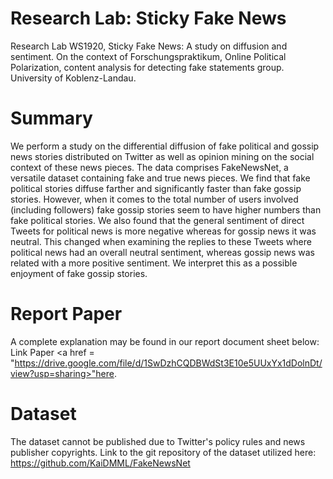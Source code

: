 # Research Lab: Sticky Fake News
Research Lab WS1920, Sticky Fake News: A study on diffusion and sentiment.
On the context of Forschungspraktikum, Online Political Polarization, content analysis for detecting fake statements group. University of Koblenz-Landau.

# Summary

We perform a study on the differential diffusion of fake political and gossip news stories distributed on Twitter as well as opinion mining on the social context of these news pieces. The data comprises FakeNewsNet, a versatile dataset containing fake and true news pieces. We find that fake political stories diffuse farther and significantly faster than fake gossip stories. However, when it comes to the total number of users involved (including followers) fake gossip stories seem to have higher numbers than fake political stories. We also found that the general sentiment of direct Tweets for political news is more negative whereas for gossip news it was neutral. This changed when examining the replies to these Tweets where political news had an overall neutral sentiment, whereas gossip news was related with a more positive sentiment. We interpret this as a possible enjoyment of fake gossip stories.



# Report Paper
A complete explanation may be found in our report document sheet below:
Link Paper <a href = "https://drive.google.com/file/d/1SwDzhCQDBWdSt3E10e5UUxYx1dDolnDt/view?usp=sharing>"here</a>.

# Dataset
The dataset cannot be published due to Twitter's policy rules and news publisher copyrights. Link to the git repository of the dataset utilized here: https://github.com/KaiDMML/FakeNewsNet
